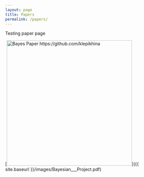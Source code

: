 ```yaml
---
layout: page
title: Papers
permalink: /papers/
---
```


Testing paper page

[<img src="{{ site.baseurl }}/images/Bayesian___Project.pdf" alt="Bayes Paper https://github.com/klepikhina" style="width: 400px;"/>]({{ site.baseurl }}/images/Bayesian___Project.pdf)
